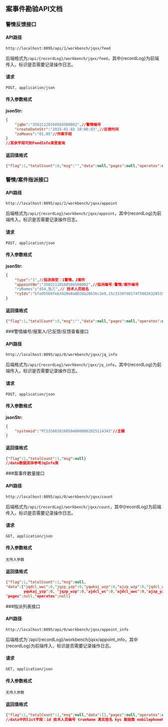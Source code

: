 ## 案事件勘验API文档

### 警情反馈接口

#### API路径

```http
http://localhost:8095/api/1/workbench/jqxx/feed
```

后端格式为`/api/{recordLog}/workbench/jqxx/feed`，其中{recordLog}为前端传入，标识是否需要记录操作日志。

#### 请求

```
POST, application/json
```

#### 传入参数格式
**jsonStr:**
```json
{
    "jqNo":"35021120160504500002",//警情编号
    "createDateStr":"2015-01-02 10:00:03",//反馈时间
    "zaMeans":"01,05"//作案手段
}
//其余字段可到FeedInfo类里查询
```

#### 返回值格式

```json
{"flag":1,"totalCount":0,"msg":"","data":null,"pages":null,"operates":null}
```

### 警情/案件指派接口

#### API路径

```http
http://localhost:8095/api/1/workbench/jqxx/appoint
```

后端格式为`/api/{recordLog}/workbench/jqxx/appoint`，其中{recordLog}为前端传入，标识是否需要记录操作日志。

#### 请求

```
POST, application/json
```

#### 传入参数格式
**jsonStr:**
```json
{
    "type":"1",//指派类型：1警情，2案件
    "appointNo":"35021120160504500002",//指派编号:警情/案件编号
    "ryNames":"454,张三",// 技术人员姓名
    "ryIds":"bfed55b9feb3420e8a8028a26636c2e9,15c3339fd8174f59826328535a4df08a"//技术人员id
}
```

#### 返回值格式

```json
{"flag":1,"totalCount":0,"msg":"","data":null,"pages":null,"operates":null}
```

###警情编号/报案人/已反馈/反馈查看接口

#### API路径

```http
http://localhost:8095/api/0/workbench/jqxx/jq_info
```

后端格式为`/api/{recordLog}/workbench/jqxx/jq_info`，其中{recordLog}为前端传入，标识是否需要记录操作日志。

#### 请求

```
POST, application/json
```

#### 传入参数格式
**jsonStr:**
```json
{
    "systemid":"PCS3500201605040000002025114343"//主键
}
```

#### 返回值格式
```json
{"flag":1,"totalCount":1,"msg":null}
//date数据具体参考JqInfo类
```

###案事件数量接口

#### API路径

```http
http://localhost:8095/api/0/workbench/jqxx/count
```

后端格式为`/api/{recordLog}/workbench/jqxx/count`，其中{recordLog}为前端传入，标识是否需要记录操作日志。

#### 请求

```
GET, application/json
```

#### 传入参数格式
```
无传入参数
```

#### 返回值格式
```json
{"flag":1,"totalCount":1,"msg":null,
"data":{"jqdcl_wwc":0,"jqzp_yzp":0,"yqwkaj_wzp":0,"ajzp_wzp":0,"jqdcl_wc":0,
        yqwkaj_yzp":0, "jqzp_wzp":0,"ajdcl_wc":0,"ajdcl_wwc":0,"ajzp_yzp":0},
"pages":null,"operates":null}
```

###指派列表接口

#### API路径

```http
http://localhost:8095/api/0/workbench/jqxx/appoint_info
```

后端格式为`/api/{recordLog}/workbench/jqxx/appoint_info，其中{recordLog}为前端传入，标识是否需要记录操作日志。

#### 请求

```
GET, application/json
```

#### 传入参数格式
```
无传入参数
```

#### 返回值格式
```json
{"flag":1,"totalCount":1,"msg":null,"data":[],"pages":null,"operates":null}
//data中的list字段：id 技术人员编号 trueName 真实姓名 kys 勘验数 mobilephoneNo 电话
```

